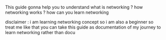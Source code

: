 
This guide gonna help you to understand 
what is networking ? how networking works ? how can you learn networking

disclaimer : 
i am learning networking concept so i am also a beginner so treat me like that 
you can take this guide as documentation of my journey to learn networking 
rather than docu